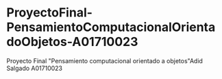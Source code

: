# ProyectoFinal-PensamientoComputacionalOrientadoObjetos-A01710023
Proyecto Final "Pensamiento computacional orientado a objetos"Adid Salgado A01710023
